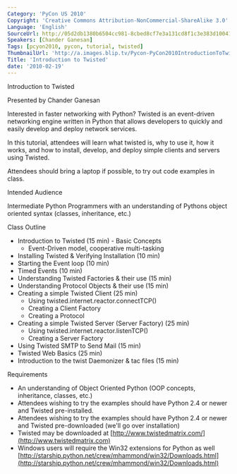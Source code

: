 ```yaml
---
Category: 'PyCon US 2010'
Copyright: 'Creative Commons Attribution-NonCommercial-ShareAlike 3.0'
Language: 'English'
SourceUrl: http://05d2db1380b6504cc981-8cbed8cf7e3a131cd8f1c3e383d10041.r93.cf2.rackcdn.com/pycon-us-2010/284_introduction-to-twisted.m4v
Speakers: [Chander Ganesan]
Tags: [pcyon2010, pycon, tutorial, twisted]
ThumbnailUrl: 'http://a.images.blip.tv/Pycon-PyCon2010IntroductionToTwisted616-750.jpg'
Title: 'Introduction to Twisted'
date: '2010-02-19'
---
```

Introduction to Twisted

Presented by Chander Ganesan

Interested in faster networking with Python? Twisted is an event-driven
networking engine written in Python that allows developers to quickly and
easily develop and deploy network services.

In this tutorial, attendees will learn what twisted is, why to use it, how it
works, and how to install, develop, and deploy simple clients and servers
using Twisted.

Attendees should bring a laptop if possible, to try out code examples in
class.

Intended Audience

Intermediate Python Programmers with an understanding of Pythons object
oriented syntax (classes, inheritance, etc.)

Class Outline

  * Introduction to Twisted (15 min) - Basic Concepts 
    * Event-Driven model, cooperative multi-tasking 
  * Installing Twisted & Verifying Installation (10 min) 
  * Starting the Event loop (10 min) 
  * Timed Events (10 min) 
  * Understanding Twisted Factories & their use (15 min) 
  * Understanding Protocol Objects & their use (15 min) 
  * Creating a simple Twisted Client (25 min) 
    * Using twisted.internet.reactor.connectTCP() 
    * Creating a Client Factory 
    * Creating a Protocol 
  * Creating a simple Twisted Server (Server Factory) (25 min) 
    * Using twisted.internet.reactor.listenTCP() 
    * Creating a Server Factory 
  * Using Twisted SMTP to Send Mail (15 min) 
  * Twisted Web Basics (25 min) 
  * Introduction to the twist Daemonizer & tac files (15 min) 

Requirements

  * An understanding of Object Oriented Python (OOP concepts, inheritance, classes, etc.) 
  * Attendees wishing to try the examples should have Python 2.4 or newer and Twisted pre-installed. 
  * Attendees wishing to try the examples should have Python 2.4 or newer and Twisted pre-downloaded (we'll go over installation) 
  * Twisted may be downloaded at [http://www.twistedmatrix.com/](http://www.twistedmatrix.com)
  * Windows users will require the Win32 extensions for Python as well [http://starship.python.net/crew/mhammond/win32/Downloads.html](http://starship.python.net/crew/mhammond/win32/Downloads.html)
